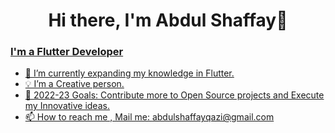 <body>
    <div align="center">
      <h1> Hi there, I'm Abdul Shaffay👋<a href="#"></h1>
    </div>
  
   ### I'm a Flutter Developer
  - 🌱 I’m currently expanding my knowledge in Flutter.
  - 💡 I’m a Creative person.
  - 🥅 2022-23 Goals: Contribute more to Open Source projects and Execute my Innovative ideas.
  - 📫 How to reach me , Mail me: abdulshaffayqazi@gmail.com
   
  
